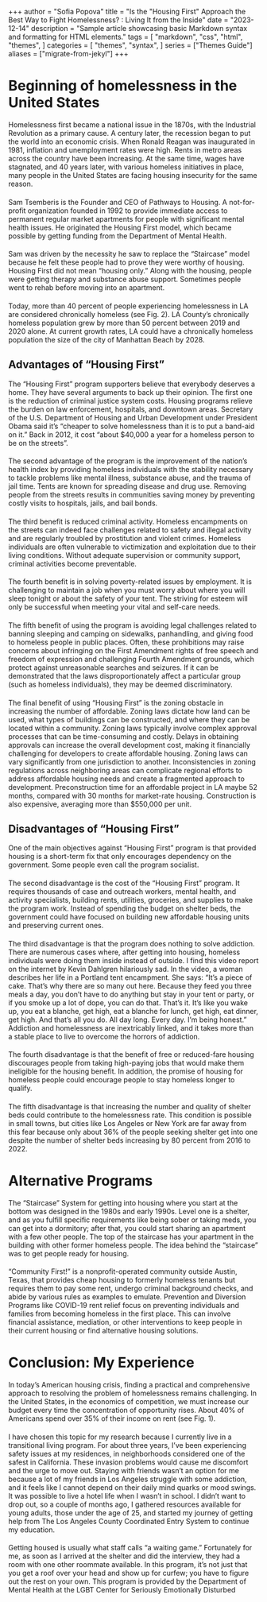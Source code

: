 +++
author = "Sofia Popova"
title = "Is the "Housing First" Approach the Best Way to Fight Homelessness? : Living It from the Inside"
date = "2023-12-14"
description = "Sample article showcasing basic Markdown syntax and formatting for HTML elements."
tags = [
    "markdown",
    "css",
    "html",
    "themes",
]
categories = [
    "themes",
    "syntax",
]
series = ["Themes Guide"]
aliases = ["migrate-from-jekyl"]
+++
# Beginning of homelessness in the United States
Homelessness first became a national issue in the 1870s, with the Industrial
Revolution as a primary cause. A century later, the recession began to put the world into an
economic crisis. When Ronald Reagan was inaugurated in 1981, inflation and unemployment
rates were high. Rents in metro areas across the country have been increasing. At the same
time, wages have stagnated, and 40 years later, with various homeless initiatives in place,
many people in the United States are facing housing insecurity for the same reason.
####
Sam Tsemberis is the Founder and CEO of Pathways to Housing. A not-for-profit
organization founded in 1992 to provide immediate access to permanent regular market
apartments for people with significant mental health issues. He originated the Housing First
model, which became possible by getting funding from the Department of Mental Health.
####
Sam was driven by the necessity he saw to replace the “Staircase” model because he felt
these people had to prove they were worthy of housing. Housing First did not mean “housing
only.” Along with the housing, people were getting therapy and substance abuse support.
Sometimes people went to rehab before moving into an apartment.
####
Today, more than 40 percent of people experiencing homelessness in LA are
considered chronically homeless (see Fig. 2). LA County’s chronically homeless population
grew by more than 50 percent between 2019 and 2020 alone. At current growth rates, LA
could have a chronically homeless population the size of the city of Manhattan Beach by
2028.
## Advantages of “Housing First”
The “Housing First” program supporters believe that everybody deserves a home.
They have several arguments to back up their opinion. The first one is the reduction of
criminal justice system costs. Housing programs relieve the burden on law enforcement,
hospitals, and downtown areas. Secretary of the U.S. Department of Housing and Urban Development under President Obama said it’s “cheaper to solve homelessness than it is to put a band-aid on it.” Back in 2012, it cost “about $40,000 a year for a homeless person to be on
the streets”.
####
The second advantage of the program is the improvement of the nation’s health index
by providing homeless individuals with the stability necessary to tackle problems like mental
illness, substance abuse, and the trauma of jail time. Tents are known for spreading disease
and drug use. Removing people from the streets results in communities saving money by
preventing costly visits to hospitals, jails, and bail bonds.
####
The third benefit is reduced criminal activity. Homeless encampments on the streets
can indeed face challenges related to safety and illegal activity and are regularly troubled by
prostitution and violent crimes. Homeless individuals are often vulnerable to victimization
and exploitation due to their living conditions. Without adequate supervision or community
support, criminal activities become preventable.
####
The fourth benefit is in solving poverty-related issues by employment. It is
challenging to maintain a job when you must worry about where you will sleep tonight or
about the safety of your tent. The striving for esteem will only be successful when meeting
your vital and self-care needs.
####
The fifth benefit of using the program is avoiding legal challenges related to banning
sleeping and camping on sidewalks, panhandling, and giving food to homeless people in
public places. Often, these prohibitions may raise concerns about infringing on the First
Amendment rights of free speech and freedom of expression and challenging Fourth
Amendment grounds, which protect against unreasonable searches and seizures. If it can be
demonstrated that the laws disproportionately affect a particular group (such as homeless
individuals), they may be deemed discriminatory.
####
The final benefit of using “Housing First” is the zoning obstacle in increasing the
number of affordable. Zoning laws dictate how land can be used, what types of buildings can
be constructed, and where they can be located within a community. Zoning laws typically
involve complex approval processes that can be time-consuming and costly. Delays in
obtaining approvals can increase the overall development cost, making it financially
challenging for developers to create affordable housing. Zoning laws can vary significantly
from one jurisdiction to another. Inconsistencies in zoning regulations across neighboring
areas can complicate regional efforts to address affordable housing needs and create a
fragmented approach to development. Preconstruction time for an affordable project in LA
maybe 52 months, compared with 30 months for market-rate housing. Construction is also
expensive, averaging more than $550,000 per unit.
## Disadvantages of “Housing First”
One of the main objectives against “Housing First” program is that provided housing
is a short-term fix that only encourages dependency on the government. Some people even
call the program socialist.
####
The second disadvantage is the cost of the “Housing First” program. It requires
thousands of case and outreach workers, mental health, and activity specialists, building
rents, utilities, groceries, and supplies to make the program work. Instead of spending the
budget on shelter beds, the government could have focused on building new affordable
housing units and preserving current ones.
####
The third disadvantage is that the program does nothing to solve addiction. There are
numerous cases where, after getting into housing, homeless individuals were doing them
inside instead of outside. I find this video report on the internet by Kevin Dahlgren
hilariously sad. In the video, a woman describes her life in a Portland tent encampment. She
says: “It’s a piece of cake. That’s why there are so many out here. Because they feed you three meals a day, you don’t have to do anything but stay in your tent or party, or if you
smoke up a lot of dope, you can do that. That’s it. It’s like you wake up, you eat a blanche,
get high, eat a blanche for lunch, get high, eat dinner, get high. And that’s all you do. All day
long. Every day. I’m being honest.” Addiction and homelessness are inextricably linked, and
it takes more than a stable place to live to overcome the horrors of addiction.
####
The fourth disadvantage is that the benefit of free or reduced-fare housing discourages
people from taking high-paying jobs that would make them ineligible for the housing benefit.
In addition, the promise of housing for homeless people could encourage people to stay
homeless longer to qualify.
####
The fifth disadvantage is that increasing the number and quality of shelter beds could
contribute to the homelessness rate. This condition is possible in small towns, but cities like
Los Angeles or New York are far away from this fear because only about 36% of the people
seeking shelter get into one despite the number of shelter beds increasing by 80 percent from
2016 to 2022.
# Alternative Programs
The “Staircase” System for getting into housing where you start at the bottom was
designed in the 1980s and early 1990s. Level one is a shelter, and as you fulfill specific
requirements like being sober or taking meds, you can get into a dormitory; after that, you
could start sharing an apartment with a few other people. The top of the staircase has your
apartment in the building with other former homeless people. The idea behind the “staircase”
was to get people ready for housing.
####
“Community First!” is a nonprofit-operated community outside Austin, Texas, that
provides cheap housing to formerly homeless tenants but requires them to pay some rent,
undergo criminal background checks, and abide by various rules as examples to emulate.
Prevention and Diversion Programs like COVID-19 rent relief focus on preventing
individuals and families from becoming homeless in the first place. This can involve financial
assistance, mediation, or other interventions to keep people in their current housing or find
alternative housing solutions.
# Conclusion: My Experience
In today’s American housing crisis, finding a practical and comprehensive approach
to resolving the problem of homelessness remains challenging. In the United States, in the
economics of competition, we must increase our budget every time the concentration of
opportunity rises. About 40% of Americans spend over 35% of their income on rent (see Fig.
1).
####
I have chosen this topic for my research because I currently live in a transitional
living program. For about three years, I’ve been experiencing safety issues at my residences,
in neighborhoods considered one of the safest in California. These invasion problems would
cause me discomfort and the urge to move out. Staying with friends wasn’t an option for me
because a lot of my friends in Los Angeles struggle with some addiction, and it feels like I
cannot depend on their daily mind quarks or mood swings. It was possible to live a hotel life
when I wasn’t in school. I didn’t want to drop out, so a couple of months ago, I gathered
resources available for young adults, those under the age of 25, and started my journey of
getting help from The Los Angeles County Coordinated Entry System to continue my
education.
####
Getting housed is usually what staff calls “a waiting game.” Fortunately for me, as
soon as I arrived at the shelter and did the interview, they had a room with one other
roommate available. In this program, it’s not just that you get a roof over your head and show
up for curfew; you have to figure out the rest on your own. This program is provided by the
Department of Mental Health at the LGBT Center for Seriously Emotionally Disturbed
